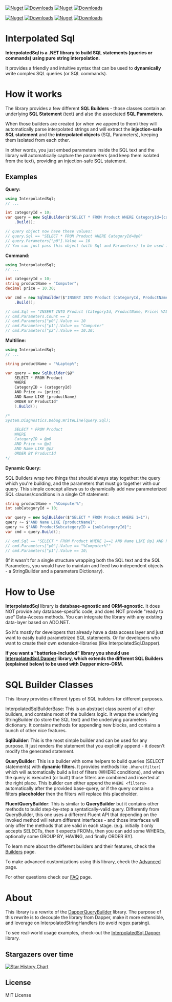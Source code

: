 [![Nuget](https://img.shields.io/nuget/v/InterpolatedSql?label=InterpolatedSql)](https://www.nuget.org/packages/InterpolatedSql)
[![Downloads](https://img.shields.io/nuget/dt/InterpolatedSql.svg)](https://www.nuget.org/packages/InterpolatedSql)
[![Nuget](https://img.shields.io/nuget/v/InterpolatedSql.StrongName?label=InterpolatedSql.StrongName)](https://www.nuget.org/packages/InterpolatedSql.StrongName)
[![Downloads](https://img.shields.io/nuget/dt/InterpolatedSql.StrongName.svg)](https://www.nuget.org/packages/InterpolatedSql.StrongName)

[![Nuget](https://img.shields.io/nuget/v/InterpolatedSql?label=InterpolatedSql.Dapper)](https://www.nuget.org/packages/InterpolatedSql.Dapper)
[![Downloads](https://img.shields.io/nuget/dt/InterpolatedSql.Dapper.svg)](https://www.nuget.org/packages/InterpolatedSql.Dapper)
[![Nuget](https://img.shields.io/nuget/v/InterpolatedSql.Dapper.StrongName?label=InterpolatedSql.Dapper.StrongName)](https://www.nuget.org/packages/InterpolatedSql.Dapper.StrongName)
[![Downloads](https://img.shields.io/nuget/dt/InterpolatedSql.Dapper.StrongName.svg)](https://www.nuget.org/packages/InterpolatedSql.Dapper.StrongName)


# Interpolated Sql

**InterpolatedSql is a .NET library to build SQL statements (queries or commands) using pure string interpolation.**

It provides a friendly and intuitive syntax that can be used to **dynamically** write complex SQL queries (or SQL commands).

# How it works

The library provides a few different **SQL Builders** - those classes contain an underlying **SQL Statement** (text) and also the associated **SQL Parameters**.  

When those builders are created (or when we append to them) they will automatically parse interpolated strings and will extract the **injection-safe SQL statement** and the **interpolated objects** (SQL Parameters), keeping them isolated from each other.  

In other words, you just embed parameters inside the SQL text and the library will automatically capture the parameters (and keep them isolated from the text), providing an injection-safe SQL statement.

## Examples

**Query:**

```cs
using InterpolatedSql;
// ...

int categoryId = 10;
var query = new SqlBuilder($"SELECT * FROM Product WHERE CategoryId={categoryId}")
    .Build();

// query object now have these values:
// query.Sql == "SELECT * FROM Product WHERE CategoryId=@p0"
// query.Parameters["p0"].Value == 10
// You can just pass this object (with Sql and Parameters) to be used in your data access layer
```

**Command:**

```cs
using InterpolatedSql;
// ...

int categoryId = 10;
string productName = "Computer";
decimal price = 10.30;

var cmd = new SqlBuilder($"INSERT INTO Product (CategoryId, ProductName, Price) VALUES ({categoryId}, {productName}, {price})")
    .Build();

// cmd.Sql == "INSERT INTO Product (CategoryId, ProductName, Price) VALUES (@p0, @p1, @p2)"
// cmd.Parameters.Count == 3
// cmd.Parameters["p0"].Value == 10
// cmd.Parameters["p1"].Value == "Computer"
// cmd.Parameters["p2"].Value == 10.30;
```

**Multiline:**

```cs
using InterpolatedSql;
// ...

string productName = "%Laptop%";

var query = new SqlBuilder($@"
    SELECT * FROM Product
    WHERE
    CategoryID = {categoryId}
    AND Price <= {price}
    AND Name LIKE {productName}
    ORDER BY ProductId"
    ).Build();

/*
System.Diagnostics.Debug.WriteLine(query.Sql);

    SELECT * FROM Product
    WHERE
    CategoryID = @p0
    AND Price <= @p1
    AND Name LIKE @p2
    ORDER BY ProductId
*/
```

**Dynamic Query:**

SQL Builders wrap two things that should always stay together: the query which you're building, and the parameters that must go together with our query.
This simple concept allows us to dynamically add new parameterized SQL clauses/conditions in a single C# statement:

```cs
string productName = "%Computer%";
int subCategoryId = 10;

var query = new SqlBuilder($"SELECT * FROM Product WHERE 1=1");
query += $"AND Name LIKE {productName}"; 
query += $"AND ProductSubcategoryID = {subCategoryId}"; 
var cmd = query.Build();

// cmd.Sql == "SELECT * FROM Product WHERE 1==1 AND Name LIKE @p1 AND ProductSubcategoryID = @p2"
// cmd.Parameters["p0"].Value == "%Computer%""
// cmd.Parameters["p1"].Value == 10;
```

(If it wasn't for a single structure wrapping both the SQL text and the SQL Parameters, you would have to maintain and feed two independent objects - a StringBuilder and a parameters Dictionary).


# How to Use

**InterpolatedSql** library is **database-agnostic and ORM-agnostic**. It does NOT provide any database-specific code, and does NOT provide "ready to use" Data-Access methods. You can integrate the library with any existing data-layer based on ADO.NET.  

So it's mostly for developers that already have a data access layer and just want to easily build parametrized SQL statements. Or for developers who want to create their own extension-libraries (like InterpolatedSql.Dapper).

**If you want a "batteries-included" library you should use [InterpolatedSql.Dapper](./src/InterpolatedSql.Dapper/) library, which extends the different SQL Builders (explained below) to be used with Dapper micro-ORM.**


# SQL Builder Classes

This library provides different types of SQL builders for different purposes. 

InterpolatedSqlBuilderBase: This is an abstract class parent of all other builders, and contains most of the builders logic. It wraps the underlying StringBuilder (to store the SQL text) and the underlying parameters dictionary.
It contains methods for appending new blocks, and contains a bunch of other nice features. 
 
**SqlBuilder**: This is the most simple builder and can be used for any purpose. It just renders the statement that you explicitly append - it doesn't modify the generated statement.

**QueryBuilder**: This is a builder with some helpers to build queries (SELECT statements) with **dynamic filters**.
It provides methods like `.Where(filter)` which will automatically build a list of filters (WHERE conditions), and when the query is executed (or built) those filters are combined and inserted at the right place.
This builder can either append the `WHERE <filters>` automatically after the provided base-query, or if the query contains a filters **placeholder** then the filters will replace this placeholder.

**FluentQueryBuilder**: This is similar to **QueryBuilder** but it contains other methods to build step-by-step a syntatically-valid query. Differently from QueryBuilder, this one uses a different Fluent API that depending on the invoked method will return different interfaces - and those interfaces will only offer the methods that are valid in each stage. (e.g. initially it only accepts SELECTs, then it expects FROMs, then you can add some WHEREs, optionally some GROUP BY, HAVING, and finally ORDER BY).

To learn more about the different builders and their features, check the [Builders](./Builders.md) page.

To make advanced customizations using this library, check the [Advanced](./Advanced.md) page.

For other questions check our [FAQ](./FAQ.md) page.


# About

This library is a rewrite of the [DapperQueryBuilder](https://github.com/Drizin/DapperQueryBuilder) library. The purpose of this rewrite is to decouple the library from Dapper, make it more extensible, and leverage on InterpolatedStringHandlers (to avoid regex parsing). 

To see real-world usage examples, check-out the [InterpolatedSql.Dapper](./src/InterpolatedSql.Dapper/) library.

## Stargazers over time

[![Star History Chart](https://api.star-history.com/svg?repos=Drizin/InterpolatedSql&type=Date)](https://star-history.com/#Drizin/InterpolatedSql&Date)


## License
MIT License


